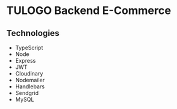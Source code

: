 # TULOGO Backend E-Commerce

## Technologies

-   TypeScript
-   Node
-   Express
-   JWT
-   Cloudinary
-   Nodemailer
-   Handlebars
-   Sendgrid
-   MySQL
